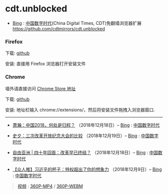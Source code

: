 # cdt.unblocked

- [Bing](https://www.microsofttranslator.com/bv.aspx?from=&to=cn&a=https://chinadigitaltimes.net/chinese/) : [中国数字时代](https://chinadigitaltimes.net/chinese/)(China Digital Times, CDT)免翻墙浏览器扩展
https://github.com/cdtmirrors/cdt.unblocked

### Firefox 
下载: <a href="https://github.com/cdtmirrors/cdt.unblocked/blob/master/installer/china_digital_times-0.0.7-fx+an.xpi?raw=true" target="_blank">github</a> 

安装: 直接用 Firefox 浏览器打开安装文件


### Chrome
墙外请直接访问 <a href="https://chrome.google.com/webstore/detail/pogbeechjdafcafejffopgfhafkkbgfe" target="_blank"> Chrome Store 地址</a>

下载: <a href="https://github.com/cdtmirrors/cdt.unblocked/blob/master/installer/china_digital_times-latest.crx?raw=true" target="_blank">github</a>

安装: 地址栏输入 chrome://extensions/，然后将安装文件拖拽入浏览器窗口.

-----------------------------------------------------------------

- [萧瀚：中国2018，何处是归程？](https://chinadigitaltimes.net/chinese/2018/12/萧瀚：中国2018，何处是归程？/) （2018年12月18日）– [Bing](https://www.microsofttranslator.com/bv.aspx?from=&to=cn&a=https://chinadigitaltimes.net/chinese/2018/12/萧瀚：中国2018，何处是归程？/) : [中国数字时代](https://chinadigitaltimes.net/chinese/)

- [史夕：三次改革开放纪念大会的比较](https://chinadigitaltimes.net/chinese/2018/12/史夕：三次改革开放纪念大会的比较/) （2018年12月19日）– [Bing](https://www.microsofttranslator.com/bv.aspx?from=&to=cn&a=https://chinadigitaltimes.net/chinese/2018/12/史夕：三次改革开放纪念大会的比较/) : [中国数字时代](https://chinadigitaltimes.net/chinese/)

- [自由亚洲 | 四十年回首：改革早已终结？](https://chinadigitaltimes.net/chinese/2018/12/自由亚洲-四十年回首：改革早已终结？/) （2018年12月18日）– [Bing](https://www.microsofttranslator.com/bv.aspx?from=&to=cn&a=https://chinadigitaltimes.net/chinese/2018/12/自由亚洲-四十年回首：改革早已终结？/) : [中国数字时代](https://chinadigitaltimes.net/chinese/)

- [【众人推】习近平的杯子：特权超出了你的想象力](https://chinadigitaltimes.net/chinese/2018/12/【众人推】习近平的杯子：特权超出了你的想象力/) （2018年12月9日）– [Bing](https://www.microsofttranslator.com/bv.aspx?from=&to=cn&a=https://chinadigitaltimes.net/chinese/2018/12/【众人推】习近平的杯子：特权超出了你的想象力/) : [中国数字时代](https://chinadigitaltimes.net/chinese/)
> [视频](https://www.youtube.com/watch?v=rbUgKN-d3bo) : [360P-MP4](https://r3---sn-4g5e6ns7.googlevideo.com/videoplayback?itag=18&ipbits=0&source=youtube&mime=video%2Fmp4&signature=5DDEDFC4DB475AAF0A34A4BFD1B0614A211A064D.1A25A7FEAE820A547CC0791589BC4FAAB21A34CA&fvip=3&dur=140.062&id=o-ALOnTDmzglfw7fSGuiTN-E21_bRZG52N_ERDDCl0g7gd&pl=21&c=WEB&ei=qRcbXOq2Ko261wKNyLDoDw&lmt=1544491309526939&ip=88.255.101.244&expire=1545301001&sparams=clen,dur,ei,expire,gir,id,ip,ipbits,ipbypass,itag,lmt,mime,mip,mm,mn,ms,mv,pl,ratebypass,requiressl,source&gir=yes&requiressl=yes&clen=3909721&key=cms1&txp=2201222&ratebypass=yes&beids=9466588&video_id=rbUgKN-d3bo&title=%E7%BF%92%E8%BF%91%E5%B9%B3%E7%9A%84%E6%9D%AF%E5%AD%90&redirect_counter=1&rm=sn-nv4ss7s&fexp=9466588,23763603&req_id=7c19d527d2dba3ee&cms_redirect=yes&ipbypass=yes&mip=104.248.250.83&mm=31&mn=sn-4g5e6ns7&ms=au&mt=1545289787&mv=m) / [360P-WEBM](https://r3---sn-nv47lnl6.googlevideo.com/videoplayback?itag=43&ipbits=0&mm=31%2C26&mn=sn-nv47lnl6%2Csn-c0q7lnsl&source=youtube&mv=m&mime=video%2Fwebm&signature=769AE4BA3285029CA4A66322CE86985D410E3EE9.011BC4C95CD9E0DE3642D47A28D52ACC5631B180&ms=au%2Conr&fvip=3&dur=0.000&id=o-ALOnTDmzglfw7fSGuiTN-E21_bRZG52N_ERDDCl0g7gd&initcwndbps=240000&pl=22&c=WEB&ei=qRcbXOq2Ko261wKNyLDoDw&lmt=1544491813493674&ip=88.255.101.244&expire=1545301001&sparams=clen%2Cdur%2Cei%2Cgir%2Cid%2Cinitcwndbps%2Cip%2Cipbits%2Citag%2Clmt%2Cmime%2Cmm%2Cmn%2Cms%2Cmv%2Cpl%2Cratebypass%2Crequiressl%2Csource%2Cexpire&gir=yes&requiressl=yes&clen=6060768&key=yt6&txp=2201222&mt=1545279337&ratebypass=yes&beids=9466588&video_id=rbUgKN-d3bo&title=%E7%BF%92%E8%BF%91%E5%B9%B3%E7%9A%84%E6%9D%AF%E5%AD%90)
